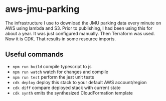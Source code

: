 # aws-jmu-parking

The infrastructure I use to download the JMU parking data every minute on AWS using lambda and S3.
Prior to publishing, I had been using this for about a year. It was just configured manually. Then
Terraform was used. Now it is CDK. That results in some resource imports.

## Useful commands

 * `npm run build`   compile typescript to js
 * `npm run watch`   watch for changes and compile
 * `npm run test`    perform the jest unit tests
 * `cdk deploy`      deploy this stack to your default AWS account/region
 * `cdk diff`        compare deployed stack with current state
 * `cdk synth`       emits the synthesized CloudFormation template
